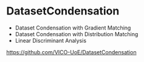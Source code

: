 # DatasetCondensation
- Dataset Condensation with Gradient Matching
- Dataset Condensation with Distribution Matching
- Linear Discriminant Analysis


https://github.com/VICO-UoE/DatasetCondensation 
